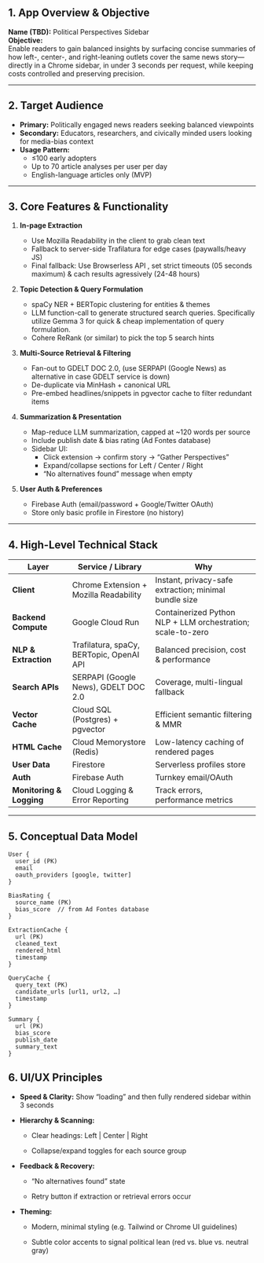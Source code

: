 ## 1. App Overview & Objective
**Name (TBD):** Political Perspectives Sidebar  
**Objective:**  
Enable readers to gain balanced insights by surfacing concise summaries of how left-, center-, and right-leaning outlets cover the same news story—directly in a Chrome sidebar, in under 3 seconds per request, while keeping costs controlled and preserving precision.

---

## 2. Target Audience
- **Primary:** Politically engaged news readers seeking balanced viewpoints  
- **Secondary:** Educators, researchers, and civically minded users looking for media-bias context  
- **Usage Pattern:**  
  - ≤100 early adopters  
  - Up to 70 article analyses per user per day  
  - English-language articles only (MVP)

---

## 3. Core Features & Functionality
1. **In-page Extraction**  
   - Use Mozilla Readability  in the client to grab clean text  
   - Fallback to server-side Trafilatura for edge cases (paywalls/heavy JS) 
   - Final fallback: Use Browserless API , set strict timeouts (05 seconds maximum) & cach results agressively (24-48 hours)

2. **Topic Detection & Query Formulation**  
   - spaCy NER + BERTopic clustering for entities & themes  
   - LLM function-call to generate structured search queries.  Specifically utilize Gemma 3 for quick & cheap implementation of query formulation.
   - Cohere ReRank (or similar) to pick the top 5 search hints  

3. **Multi-Source Retrieval & Filtering**  
   - Fan-out to GDELT DOC 2.0, (use SERPAPI (Google News) as alternative in case GDELT service is down)
   - De-duplicate via MinHash + canonical URL  
   - Pre-embed headlines/snippets in pgvector cache to filter redundant items  

4. **Summarization & Presentation**  
   - Map-reduce LLM summarization, capped at ~120 words per source  
   - Include publish date & bias rating (Ad Fontes database)  
   - Sidebar UI:  
     - Click extension → confirm story → “Gather Perspectives”  
     - Expand/collapse sections for Left / Center / Right  
     - “No alternatives found” message when empty  

5. **User Auth & Preferences**  
   - Firebase Auth (email/password + Google/Twitter OAuth)  
   - Store only basic profile in Firestore (no history)

---

## 4. High-Level Technical Stack
| Layer                        | Service / Library                            | Why                                                      |
| ---------------------------- | -------------------------------------------- | -------------------------------------------------------- |
| **Client**                   | Chrome Extension + Mozilla Readability       | Instant, privacy-safe extraction; minimal bundle size    |
| **Backend Compute**          | Google Cloud Run                             | Containerized Python NLP + LLM orchestration; scale-to-zero |
| **NLP & Extraction**         | Trafilatura, spaCy, BERTopic, OpenAI API     | Balanced precision, cost & performance                   |
| **Search APIs**              | SERPAPI (Google News), GDELT DOC 2.0         | Coverage, multi-lingual fallback                         |
| **Vector Cache**             | Cloud SQL (Postgres) + pgvector              | Efficient semantic filtering & MMR                       |
| **HTML Cache**               | Cloud Memorystore (Redis)                    | Low-latency caching of rendered pages                    |
| **User Data**                | Firestore                                    | Serverless profiles store                                |
| **Auth**                     | Firebase Auth                                | Turnkey email/OAuth                                      |
| **Monitoring & Logging**     | Cloud Logging & Error Reporting              | Track errors, performance metrics                        |

---

## 5. Conceptual Data Model
```text
User {
  user_id (PK)
  email
  oauth_providers [google, twitter]
}

BiasRating {
  source_name (PK)
  bias_score  // from Ad Fontes database
}

ExtractionCache {
  url (PK)
  cleaned_text
  rendered_html
  timestamp
}

QueryCache {
  query_text (PK)
  candidate_urls [url1, url2, …]
  timestamp
}

Summary {
  url (PK)
  bias_score
  publish_date
  summary_text
}
```

## 6. UI/UX Principles

- **Speed & Clarity:** Show “loading” and then fully rendered sidebar within 3 seconds
    
- **Hierarchy & Scanning:**
    
    - Clear headings: Left | Center | Right
        
    - Collapse/expand toggles for each source group
        
- **Feedback & Recovery:**
    
    - “No alternatives found” state
        
    - Retry button if extraction or retrieval errors occur
        
- **Theming:**
    
    - Modern, minimal styling (e.g. Tailwind or Chrome UI guidelines)
        
    - Subtle color accents to signal political lean (red vs. blue vs. neutral gray)